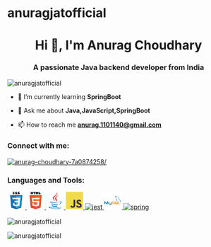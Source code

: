 ﻿# anuragjatofficial
<h1 align="center">Hi 👋, I'm Anurag Choudhary</h1>
<h3 align="center">A passionate Java backend developer from India</h3>

<p align="left"> <img src="https://komarev.com/ghpvc/?username=anuragjatofficial&label=Profile%20views&color=0e75b6&style=flat" alt="anuragjatofficial" /> </p>

- 🌱 I’m currently learning **SpringBoot**

- 💬 Ask me about **Java,JavaScript,SpringBoot**

- 📫 How to reach me **anurag.1101140@gmail.com**

<h3 align="left">Connect with me:</h3>
<p align="left">
<a href="https://linkedin.com/in/anurag-choudhary-7a0874258/" target="blank"><img align="center" src="https://raw.githubusercontent.com/rahuldkjain/github-profile-readme-generator/master/src/images/icons/Social/linked-in-alt.svg" alt="anurag-choudhary-7a0874258/" height="30" width="40" /></a>
</p>

<h3 align="left">Languages and Tools:</h3>
<p align="left"> <a href="https://www.w3schools.com/css/" target="_blank" rel="noreferrer"> <img src="https://raw.githubusercontent.com/devicons/devicon/master/icons/css3/css3-original-wordmark.svg" alt="css3" width="40" height="40"/> </a> <a href="https://www.w3.org/html/" target="_blank" rel="noreferrer"> <img src="https://raw.githubusercontent.com/devicons/devicon/master/icons/html5/html5-original-wordmark.svg" alt="html5" width="40" height="40"/> </a> <a href="https://www.java.com" target="_blank" rel="noreferrer"> <img src="https://raw.githubusercontent.com/devicons/devicon/master/icons/java/java-original.svg" alt="java" width="40" height="40"/> </a> <a href="https://developer.mozilla.org/en-US/docs/Web/JavaScript" target="_blank" rel="noreferrer"> <img src="https://raw.githubusercontent.com/devicons/devicon/master/icons/javascript/javascript-original.svg" alt="javascript" width="40" height="40"/> </a> <a href="https://jestjs.io" target="_blank" rel="noreferrer"> <img src="https://www.vectorlogo.zone/logos/jestjsio/jestjsio-icon.svg" alt="jest" width="40" height="40"/> </a> <a href="https://www.mysql.com/" target="_blank" rel="noreferrer"> <img src="https://raw.githubusercontent.com/devicons/devicon/master/icons/mysql/mysql-original-wordmark.svg" alt="mysql" width="40" height="40"/> </a> <a href="https://spring.io/" target="_blank" rel="noreferrer"> <img src="https://www.vectorlogo.zone/logos/springio/springio-icon.svg" alt="spring" width="40" height="40"/> </a> </p>

<p><img align="center" src="https://github-readme-stats.vercel.app/api/top-langs?username=anuragjatofficial&show_icons=true&locale=en&layout=compact" alt="anuragjatofficial" /></p>

<p><img align="center" src="https://github-readme-streak-stats.herokuapp.com/?user=anuragjatofficial&" alt="anuragjatofficial" /></p>

    
